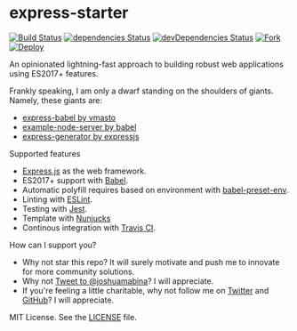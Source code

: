 # express-starter

[![Build Status][ico-travis]][link-travis]
[![dependencies Status][ico-deps]][link-deps]
[![devDependencies Status][ico-devdeps]][link-devdeps]
[![Fork][ico-fork]][link-repo]
[![Deploy](https://www.herokucdn.com/deploy/button.svg)](https://heroku.com/deploy)

An opinionated lightning-fast approach to building robust web applications using ES2017+ features.

Frankly speaking, I am only a dwarf standing on the shoulders of giants. Namely, these giants are:

- [express-babel by vmasto](https://github.com/vmasto/express-babel)
- [example-node-server by babel](https://github.com/babel/example-node-server)
- [express-generator by expressjs](https://expressjs.com/en/starter/generator.html)

Supported features

- [Express.js](https://expressjs.com/) as the web framework.
- ES2017+ support with [Babel](https://babeljs.io/).
- Automatic polyfill requires based on environment with [babel-preset-env](https://github.com/babel/babel-preset-env).
- Linting with [ESLint](http://eslint.org/).
- Testing with [Jest](https://facebook.github.io/jest/).
- Template with [Nunjucks](https://mozilla.github.io/nunjucks/getting-started.html)
- Continous integration with [Travis CI](https://travis-ci.com/).

How can I support you?

- Why not star this repo? It will surely motivate and push me to innovate for more community solutions.
- Why not [Tweet to @joshuamabina](https://twitter.com/intent/tweet?text=Build+w%2F+%40joshuamabina+robust+web+apps+using+%23expressjs+and+%23es2017+features.+https%3A%2F%2Fgithub.com%2Fjoshuamabina%2Fexpress-starter&ref_src=twsrc%5Etfw)? I will appreciate.
- If you're feeling a little charitable, why not follow me on [Twitter][_tw] and [GitHub][_gh]? I will appreciate.

MIT License. See the [LICENSE](LICENSE) file.

[_gh]: https://github.com/joshuamabina
[_tw]: https://twitter.com/joshuamabina
[ico-deps]: https://david-dm.org/joshuamabina/create-express-app/status.svg
[ico-devdeps]: https://david-dm.org/joshuamabina/create-express-app/dev-status.svg
[ico-travis]: https://travis-ci.com/joshuamabina/express-starter.svg?branch=master
[link-travis]: https://travis-ci.com/joshuamabina/express-starter/
[link-devdeps]: https://david-dm.org/joshuamabina/create-express-app?type=dev
[link-deps]: https://david-dm.org/joshuamabina/create-express-app
[ico-fork]: https://img.shields.io/github/forks/joshuamabina/express-starter?style=social
[link-repo]: https://github.com/joshuamabina/express-starter
